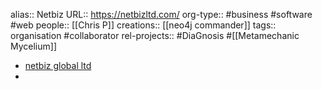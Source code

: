 alias:: Netbiz
URL:: https://netbizltd.com/
org-type:: #business #software #web 
people:: [[Chris P]] 
creations:: [[neo4j commander]] 
tags:: organisation #collaborator 
rel-projects:: #DiaGnosis #[[Metamechanic Mycelium]] 


- [netbiz global ltd](https://netbizltd.com/)
-